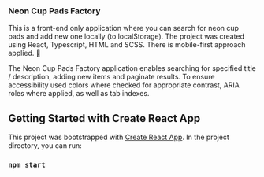 ### Neon Cup Pads Factory

This is a front-end only application where you can search for neon cup pads and add new one locally (to localStorage). The project was created using React, Typescript, HTML and SCSS. There is mobile-first approach applied. 📱

The Neon Cup Pads Factory application enables searching for specified title / description, adding new items and paginate results. To ensure accessibility used colors where checked for appropriate contrast, ARIA roles where applied, as well as tab indexes.

## Getting Started with Create React App

This project was bootstrapped with [Create React App](https://github.com/facebook/create-react-app).
In the project directory, you can run:

### `npm start`
